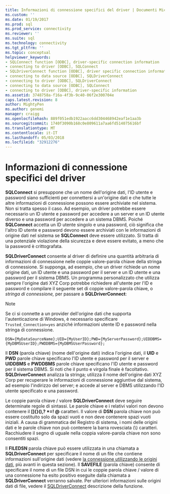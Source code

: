 ```yaml
---
title: Informazioni di connessione specifici del driver | Documenti Microsoft
ms.custom: ''
ms.date: 01/19/2017
ms.prod: sql
ms.prod_service: connectivity
ms.reviewer: ''
ms.suite: sql
ms.technology: connectivity
ms.tgt_pltfrm: ''
ms.topic: conceptual
helpviewer_keywords:
- SQLConnect function [ODBC], driver-specific connection information
- connecting to driver [ODBC], SQLConnect
- SQLDriverConnect function [ODBC], driver specific connection information
- connecting to data source [ODBC], SQLDriverConnect
- connecting to driver [ODBC], SQLDriverConnect
- connecting to data source [ODBC], SQLConnect
- connecting to driver [ODBC], driver-specific information
ms.assetid: 3748758a-f16a-4f3b-9c40-06f2e300704e
caps.latest.revision: 8
author: MightyPen
ms.author: genemi
manager: craigg
ms.openlocfilehash: 889f051edb1922aacc6dd304468942eaf1e1aa3b
ms.sourcegitcommit: 1740f3090b168c0e809611a7aa6fd514075616bf
ms.translationtype: MT
ms.contentlocale: it-IT
ms.lasthandoff: 05/03/2018
ms.locfileid: "32912276"
---
```

# <a name="driver-specific-connection-information"></a>Informazioni di connessione specifici del driver
**SQLConnect** si presuppone che un nome dell'origine dati, l'ID utente e password siano sufficienti per connettersi a un'origine dati e che tutte le altre informazioni di connessione possono essere archiviate nel sistema. Non si tratta spesso il caso. Ad esempio, un driver potrebbe essere necessario un ID utente e password per accedere a un server e un ID utente diverso e una password per accedere a un sistema DBMS. Poiché **SQLConnect** accetta un ID utente singolo e una password, ciò significa che l'altro ID utente e password devono essere archiviati con le informazioni di origine dati nel sistema se **SQLConnect** deve essere utilizzato. Si tratta di una potenziale violazione della sicurezza e deve essere evitato, a meno che la password è crittografata.  
  
 **SQLDriverConnect** consente al driver di definire una quantità arbitraria di informazioni di connessione nelle coppie valore-parola chiave della stringa di connessione. Si supponga, ad esempio, che un driver richiede un nome origine dati, un ID utente e una password per il server e un ID utente e una password per il sistema DBMS. Un programma personalizzato che utilizza sempre l'origine dati XYZ Corp potrebbe richiedere all'utente per l'ID e password e compilare il seguente set di coppie valore-parola chiave, o *stringa di connessione,* per passare a **SQLDriverConnect**:  
  
> [!NOTE]  
>  Se ci si connette a un provider dell'origine dati che supporta l'autenticazione di Windows, è necessario specificare `Trusted_Connection=yes` anziché informazioni utente ID e password nella stringa di connessione.  
  
```  
DSN={MyDataSourceName};UID={MyUserID};PWD={MyServerPassword};UIDDBMS={MyDBMSUserID};PWDDBMS={MyDBMSUserPassword};  
```  
  
 Il **DSN** (parola chiave) (nome dell'origine dati) indica l'origine dati, il **UID** e **PWD** parole chiave specificano l'ID utente e password per il server e **UIDDBMS**  e **PWDDBMS** parole chiave specificano l'ID utente e password per il sistema DBMS. Si noti che il punto e virgola finale è facoltativo. **SQLDriverConnect** analizza la stringa; utilizza il nome dell'origine dati XYZ Corp per recuperare le informazioni di connessione aggiuntive dal sistema, ad esempio l'indirizzo del server; e accede al server e DBMS utilizzando l'ID utente specificato e una password.  
  
 Le coppie parola chiave / valore **SQLDriverConnect** deve seguire determinate regole di sintassi. Le parole chiave e i relativi valori non devono contenere il **[]{}(),? \*=! @** caratteri. Il valore di **DSN** parola chiave non può essere costituito solo da spazi vuoti e non deve contenere spazi vuoti iniziali. A causa di grammatica del Registro di sistema, i nomi delle origini dati e le parole chiave non può contenere la barra rovesciata (\\) caratteri. Racchiudere il segno di uguale nella coppia valore-parola chiave non sono consentiti spazi.  
  
 Il **FILEDSN** parola chiave può essere utilizzata in una chiamata a **SQLDriverConnect** per specificare il nome di un file che contiene informazioni sull'origine dati (vedere [la connessione utilizzando le origini dati](../../../odbc/reference/develop-app/connecting-using-file-data-sources.md), più avanti in questa sezione). Il **SAVEFILE** (parola chiave) consente di specificare il nome di un file DSN in cui le coppie parola chiave / valore di una connessione ha esito positivo eseguite dalla chiamata a **SQLDriverConnect** verranno salvate. Per ulteriori informazioni sulle origini dati di file, vedere il [SQLDriverConnect](../../../odbc/reference/syntax/sqldriverconnect-function.md) descrizione della funzione.
